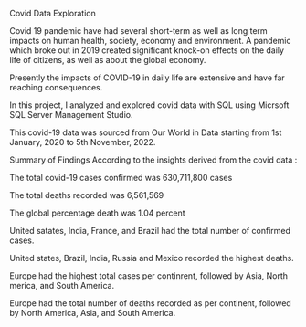Covid Data Exploration

Covid 19 pandemic have had several short-term as well as long term impacts on human health, society, economy and environment. A pandemic which broke out in 2019 created significant knock-on effects on the daily life of citizens, as well as about the global economy.

Presently the impacts of COVID-19 in daily life are extensive and have far reaching consequences.

In this project, I analyzed and explored covid data with SQL using Micrsoft SQL Server Management Studio.

This covid-19 data was sourced from Our World in Data starting from 1st January, 2020 to 5th November, 2022.

Summary of Findings
According to the insights derived from the covid data :

The total covid-19 cases confirmed was 630,711,800 cases

The total deaths recorded was 6,561,569

The global percentage death was 1.04 percent

United satates, India, France, and Brazil had the total number of confirmed cases.

United states, Brazil, India, Russia and Mexico recorded the highest deaths.

Europe had the highest total cases per continrent, followed by Asia, North merica, and South America.

Europe had the total number of deaths recorded as per continent, followed by North America, Asia, and South America.
